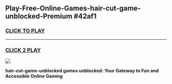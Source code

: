 
## Play-Free-Online-Games-hair-cut-game-unblocked-Premium #42af1
<h3>
<a href="https://premium.freeplayer.one?title=hair-cut-game-unblocked&ref=8M">CLICK TO PLAY</a></h3>
<hr>

<h3>
<a href="https://premium.freeplayer.one?title=hair-cut-game-unblocked&ref=8M">CLICK 2 PLAY</a>
  
</h3>

<a href="https://premium.freeplayer.one?title=hair-cut-game-unblocked&ref=8M"><img src="https://clearcache.store/games.png"></a>


**hair-cut-game-unblocked games unblocked: Your Gateway to Fun and Accessible Online Gaming**
